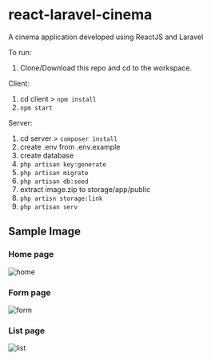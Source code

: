 # react-laravel-cinema
A cinema application developed using ReactJS and Laravel


To run:
1. Clone/Download this repo and cd to the workspace.

Client:
1. cd client > `npm install`
2. `npm start`

Server:
1. cd server > `composer install`
2. create .env from .env.example
3. create database
4. `php artisan key:generate`
5. `php artisan migrate`
6. `php artisan db:seed`
7. extract image.zip to storage/app/public
8. `php artisn storage:link`
9. `php artisan serv`

## Sample Image
### Home page
![home](https://github.com/akmalcm/react-laravel-cinema/blob/main/home.png)

### Form page
![form](https://github.com/akmalcm/lreact-laravel-cinema/blob/main/form.png)

### List page
![list](https://github.com/akmalcm/react-laravel-cinema/blob/main/list.png)